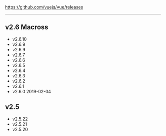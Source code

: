 https://github.com/vuejs/vue/releases

---

## v2.6 Macross

* v2.6.10
* v2.6.9
* v2.6.9
* v2.6.7
* v2.6.6
* v2.6.5
* v2.6.4
* v2.6.3
* v2.6.2
* v2.6.1
* v2.6.0 2019-02-04

## v2.5

* v2.5.22
* v2.5.21
* v2.5.20
